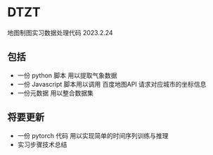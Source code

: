 # DTZT
地图制图实习数据处理代码 2023.2.24
## 包括
* 一份 python 脚本 用以提取气象数据
* 一份 Javascript 脚本用以调用 百度地图API 请求对应城市的坐标信息
* 一份元数据 用以整合数据集
## 将要更新
* 一份 pytorch 代码 用以实现简单的时间序列训练与推理
* 实习步骤技术总结
